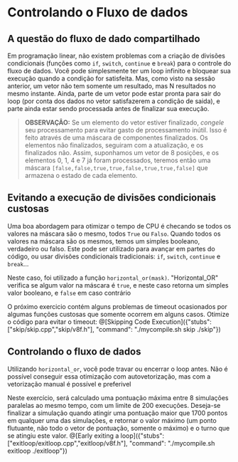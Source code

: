 # Controlando o Fluxo de dados

## A questão do fluxo de dado compartilhado

Em programação linear, não existem problemas com a criação de divisões condicionais (funções como `if`, `switch`, `continue` e `break`) para o controle do fluxo de dados.
Você pode simplesmente ter um loop infinito e bloquear sua execução quando a condição for satisfeita.
Mas, como visto na sessão anterior, um vetor não tem somente um resultado, mas N resultados no mesmo instante. Ainda, parte de um vetor pode estar pronta para sair do loop (por conta dos dados no vetor satisfazerem a condição de saida), e parte ainda estar sendo processada antes de finalizar sua execução.

>**OBSERVAÇÂO:** Se um elemento do vetor estiver finalizado, *congele* seu processamento para evitar gasto de processamento inútil. Isso é feito através de uma máscara de componentes finalizados. Os elementos não finalizados, seguiram com a atualização, e os finalizados não. Assim, suponhamos um vetor de 8 posições, e os elementos 0, 1, 4 e 7 já foram processados, teremos então uma máscara `[false,false,true,true,false,true,true,false]` que armazena o estado de cada elemento.


## Evitando a execução de divisões condicionais custosas

Uma boa abordagem para otimizar o tempo de CPU é checando se todos os valores na máscara são o mesmo, todos `True` ou `Falso`.
Quando todos os valores na máscara são os mesmos, temos um simples booleano, verdadeiro ou falso. Este pode ser utilizado para avançar em partes do código, ou usar divisões condicionais tradicionais: `if`, `switch`, `continue` e `break`...

Neste caso, foi utilizado a função `horizontal_or(mask)`. "Horizontal_OR" verifica se algum valor na máscara é `true`, e neste caso retorna um simples valor booleano, e `false` em caso contrário

O próximo exercicio contém alguns problemas de timeout ocasionados por algumas funções custosas que somente ocorrem em alguns casos. Otimize o código para evitar o timeout: 
@[Skipping Code Execution]({"stubs": ["skip/skip.cpp","skip/v8f.h"], "command": "./mycompile.sh skip ./skip"})


## Controlando o fluxo de dados

Utilizando `horizontal_or`, você pode travar ou encerrar o loop antes. Não é possível conseguir essa otimização com autovetorização, mas com a vetorização manual é possível e preferivel

Neste exercício, será calculado uma pontuação máxima entre 8 simulações paralelas ao mesmo tempo, com um limite de 200 execuções. Deseja-se finalizar a simulação quando atingir uma pontuação maior que 1700 pontos em qualquer uma das simulações, e retornar o valor máximo (um ponto flutuante, não todo o vetor de pontuação, somente o máximo) e o turno que se atingiu este valor.
@[Early exiting a loop]({"stubs": ["exitloop/exitloop.cpp","exitloop/v8f.h"], "command": "./mycompile.sh exitloop ./exitloop"})
